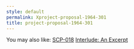 ```yaml
---
style: default
permalink: Xproject-proposal-1964-301
title: project-proposal-1964-301
---
```

You may also like:
[SCP-018](http://scp-wiki.net/scp-018)
[Interlude: An Excerpt](http://scp-wiki.net/board-meeting-transcript)